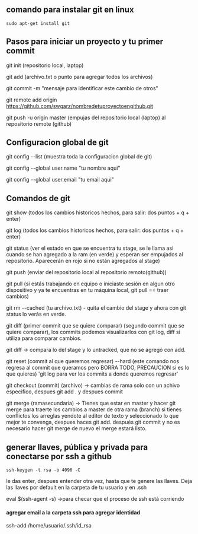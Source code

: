 
## comando para instalar git en linux
    sudo apt-get install git

## Pasos para iniciar un proyecto y tu primer commit

  git init (repositorio local, laptop)
  
  git add (archivo.txt o punto para agregar todos los archivos)
  
  git commit -m "mensaje para identificar este cambio de otros"
  
  git remote add origin https://github.com/swgarz/nombredetuproyectoengithub.git
  
  git push -u origin master (empujas del repositorio local (laptop) al repositorio remote (github)
  
## Configuracion global de git

  git config --list (muestra toda la configuracion global de git)
  
  git config --global user.name "tu nombre aqui"
  
  git config --global user.email "tu email aqui"

   

## Comandos de git

  git show (todos los cambios historicos hechos, para salir: dos puntos + q + enter)
  
  git log (todos los cambios historicos hechos, para salir: dos puntos + q + enter)
  
  git status (ver el estado en que se encuentra tu stage, se le llama asi cuando se han agregado a la ram (en verde) y esperan ser empujados al repositorio. Aparecerán en rojo si no están agregados al stage)
  
  git push (enviar del repositorio local al repositorio remoto(github))
  
  git pull (si estás trabajando en equipo o iniciaste sesión en algun otro dispositivo y ya te encuentras en tu máquina local, git pull == traer cambios)
  
  git rm --cached (tu archivo.txt) - quita el cambio del stage y ahora con git status lo verás en verde.
  
  git diff (primer commit que se quiere comparar) (segundo commit que se quiere comparar), los commits podemos visualizarlos con git log, diff si utiliza para    comparar cambios. 
  
  git diff -> compara lo del stage y lo untracked, que no se agregó con add.
  
  git reset (commit al que queremos regresar) --hard (este comando nos regresa al commit que queramos pero BORRA TODO, PRECAUCION si es lo que quieres) 'git log para ver los commits a donde queremos regresar'
  
  git checkout (commit) (archivo) -> cambias de rama solo con un achivo especifico, despues git add . y despues commit
  
  git merge (ramasecundaria) -> Tienes que estar en master y hacer git merge para traerte los cambios a master de otra rama (branch) si tienes conflictos los arreglas yendote al editor de texto y seleccionado lo que mejor te convenga, despues haces git add. después git commit y no es necesario hacer git merge de nuevo el merge estará listo.
  
  
## generar llaves, pública y privada para conectarse por ssh a github
    ssh-keygen -t rsa -b 4096 -C 
    
   le das enter, despues entender otra vez, hasta que te genere las llaves. Deja las llaves por default en la carpeta de tu usuario y en .ssh
   
   eval $(ssh-agent -s) ->para checar que el proceso de ssh está corriendo
   
   #### agregar email a la carpeta ssh para agregar identidad
   
   ssh-add /home/usuario/.ssh/id_rsa
   
